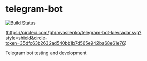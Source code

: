# telegram-bot


[![Build Status](https://travis-ci.org/mvasilenko/telegram-bot-kievradar.svg?branch=master)](https://travis-ci.org/mvasilenko/telegram-bot-kievradar)

(https://circleci.com/gh/mvasilenko/telegram-bot-kievradar.svg?style=shield&circle-token=35dfc63b2632ad540bb1b7d565e942ba68e61e76)


Telegram bot testing and development
